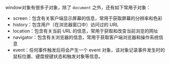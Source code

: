 window对象有很多子对象，除了 `document` 之外，还有如下常用子对象：

- screen：包含有关客户端显示屏幕的信息，常用于获取屏幕的分辨率和色彩
- history：包含用户（在浏览器窗口中）访问过的 URL
- location：包含有关当前 URL 的信息，常用于获取和改变当前浏览的网址
- navigator：包含有关浏览器的信息，常用于获取客户端浏览器和操作系统信息
- event：任何事件触发后将会产生一个 event 对象，该对象记录事件发生时的鼠标位置、键盘按键状态和触发对象等信息。



